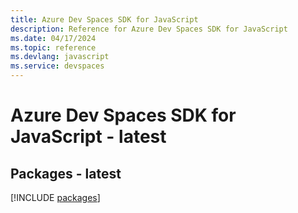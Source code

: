```yaml
---
title: Azure Dev Spaces SDK for JavaScript
description: Reference for Azure Dev Spaces SDK for JavaScript
ms.date: 04/17/2024
ms.topic: reference
ms.devlang: javascript
ms.service: devspaces
---
```

# Azure Dev Spaces SDK for JavaScript - latest
## Packages - latest
[!INCLUDE [packages](dev-spaces-index.md)]